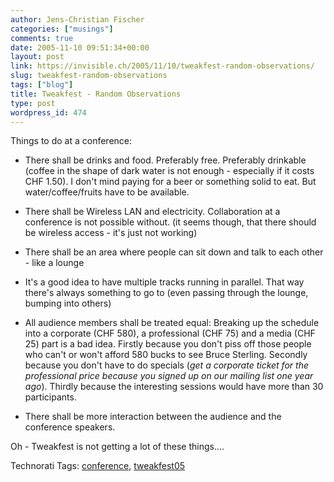 ```yaml
---
author: Jens-Christian Fischer
categories: ["musings"]
comments: true
date: 2005-11-10 09:51:34+00:00
layout: post
link: https://invisible.ch/2005/11/10/tweakfest-random-observations/
slug: tweakfest-random-observations
tags: ["blog"]
title: Tweakfest - Random Observations
type: post
wordpress_id: 474
---
```



Things to do at a conference:




  * There shall be drinks and food. Preferably free. Preferably drinkable (coffee in the shape of dark water is not enough - especially if it costs CHF 1.50). I don't mind paying for a beer or something solid to eat. But water/coffee/fruits have to be available.


  * There shall be Wireless LAN and electricity. Collaboration at a conference is not possible without. (it seems though, that there should be wireless access - it's just not working)


  * There shall be an area where people can sit down and talk to each other - like a lounge


  * It's a good idea to have multiple tracks running in parallel. That way there's always something to go to (even passing through the lounge, bumping into others)


  * All audience members shall be treated equal: Breaking up the schedule into a corporate (CHF 580), a professional (CHF 75) and a media (CHF 25) part is a bad idea. Firstly because you don't piss off those people who can't or won't afford 580 bucks to see Bruce Sterling. Secondly because you don't have to do specials (_get a corporate ticket for the professional price because you signed up on our mailing list one year ago_). Thirdly because the interesting sessions would have more than 30 participants.


  * There shall be more interaction between the audience and the conference speakers.




Oh - Tweakfest is not getting a lot of these things....





Technorati Tags: [conference](https://technorati.com/tag/conference), [tweakfest05](https://technorati.com/tag/tweakfest05)
